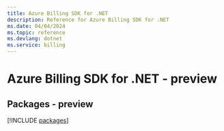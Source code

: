 ```yaml
---
title: Azure Billing SDK for .NET
description: Reference for Azure Billing SDK for .NET
ms.date: 04/04/2024
ms.topic: reference
ms.devlang: dotnet
ms.service: billing
---
```

# Azure Billing SDK for .NET - preview
## Packages - preview
[!INCLUDE [packages](billing-index.md)]